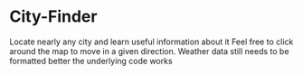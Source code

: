 # City-Finder
Locate nearly any city and learn useful information about it
Feel free to click around the map to move in a given direction.
Weather data still needs to be formatted better the underlying code works
